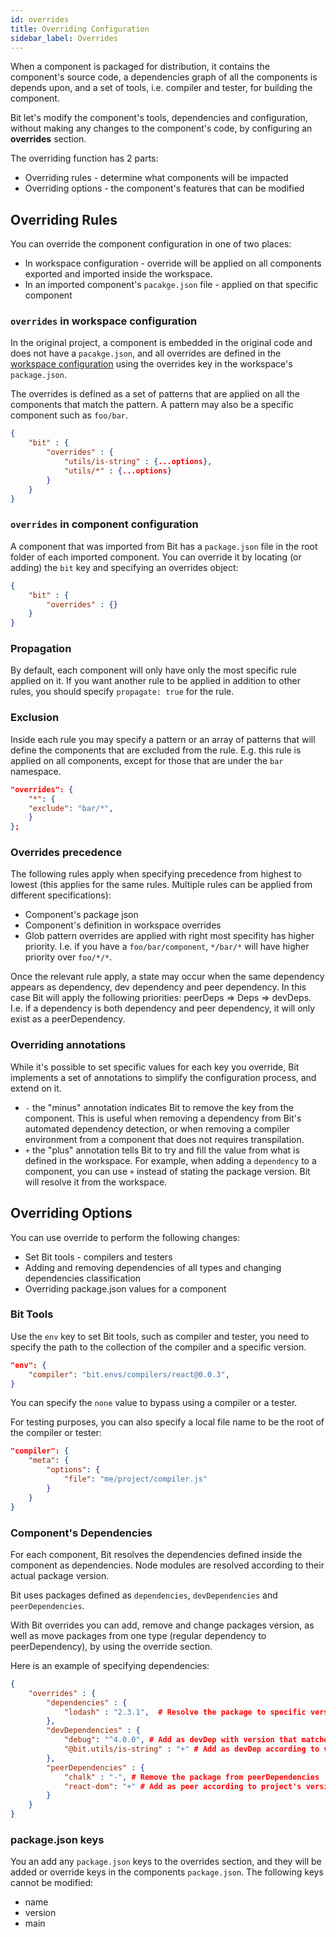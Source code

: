 ```yaml
---
id: overrides
title: Overriding Configuration
sidebar_label: Overrides
---
```


When a component is packaged for distribution, it contains the component's source code, a dependencies graph of all the components is depends upon, and a set of tools, i.e. compiler and tester, for building the component.  

Bit let's modify the component's tools, dependencies and configuration, without making any changes to the component's code, by configuring an **overrides** section.  

The overriding function has 2 parts:  

- Overriding rules - determine what components will be impacted
- Overriding options - the component's features that can be modified

## Overriding Rules

You can override the component configuration in one of two places:  

- In workspace configuration - override will be applied on all components exported and imported inside the workspace.  
- In an imported component's `pacakge.json` file - applied on that specific component

### `overrides` in workspace configuration

In the original project, a component is embedded in the original code and does not have a `pacakge.json`, and all overrides are defined in the [workspace configuration](/docs/conf-bit-json#overrides) using the overrides key in the workspace's `package.json`.  

The overrides is defined as a set of patterns that are applied on all the components that match the pattern. A pattern may also be a specific component such as `foo/bar`.  

```json
{
    "bit" : {
        "overrides" : {
            "utils/is-string" : {...options},
            "utils/*" : {...options}
        }
    }
}
```

### `overrides` in component configuration

A component that was imported from Bit has a `package.json` file in the root folder of each imported component. You can override it by locating (or adding) the `bit` key and specifying an overrides object:  

```json
{
    "bit" : {
        "overrides" : {}
    }
}
```

### Propagation

By default, each component will only have only the most specific rule applied on it. If you want another rule to be applied in addition to other rules, you should specify `propagate: true` for the rule.  

### Exclusion

Inside each rule you may specify a pattern or an array of patterns that will define the components that are excluded from the rule.  E.g. this rule is applied on all components, except for those that are under the `bar` namespace.  

```json
"overrides": {
    "*": {
    "exclude": "bar/*",
    }
};
```

### Overrides precedence

The following rules apply when specifying precedence from highest to lowest (this applies for the same rules. Multiple rules can be applied from different specifications):  

- Component's package json  
- Component's definition in workspace overrides
- Glob pattern overrides are applied with right most specifity has higher priority. I.e. if you have a `foo/bar/component`, `*/bar/*` will have higher priority over `foo/*/*`. 

Once the relevant rule apply, a state may occur when the same dependency appears as dependency, dev dependency and peer dependency. In this case Bit will apply the following priorities: peerDeps => Deps => devDeps. I.e. if a dependency is both dependency and peer dependency, it will only exist as a peerDependency.  

### Overriding annotations

While it's possible to set specific values for each key you override, Bit implements a set of annotations to simplify the configuration process, and extend on it.

- `-` the "minus" annotation indicates Bit to remove the key from the component. This is useful when removing a dependency from Bit's automated dependency detection, or when removing a compiler environment from a component that does not requires transpilation.
- `+` the "plus" annotation tells Bit to try and fill the value from what is defined in the workspace. For example, when adding a `dependency` to a component, you can use `+` instead of stating the package version. Bit will resolve it from the workspace.

## Overriding Options

You can use override to perform the following changes:

- Set Bit tools - compilers and testers
- Adding and removing dependencies of all types and changing dependencies classification
- Overriding package.json values for a component

### Bit Tools

Use the `env` key to set Bit tools, such as compiler and tester, you need to specify the path to the collection of the compiler and a specific version.  

```json
"env": {
    "compiler": "bit.envs/compilers/react@0.0.3",
}
```

You can specify the `none` value to bypass using a compiler or a tester.  

For testing purposes, you can also specify a local file name to be the root of the compiler or tester:  

```json
"compiler": {
    "meta": {
        "options": {
            "file": "me/project/compiler.js"
        }
    }
}
```

### Component's Dependencies

For each component, Bit resolves the dependencies defined inside the component as dependencies. Node modules are resolved according to their actual package version.  

Bit uses packages defined as `dependencies`, `devDependencies` and `peerDependencies`. 

With Bit overrides you can add, remove and change packages version, as well as move packages from one type (regular dependency to peerDependency), by using the override section. 

Here is an example of specifying dependencies: 

```json
{
    "overrides" : {
        "dependencies" : {
            "lodash" : "2.3.1",  # Resolve the package to specific version
        },
        "devDependencies" : {
            "debug": "^4.0.0", # Add as devDep with version that matches
            "@bit.utils/is-string" : "+" # Add as devDep according to version in package.json or latest
        },
        "peerDependencies" : {
            "chalk" : "-", # Remove the package from peerDependencies
            "react-dom": "+" # Add as peer according to project's version or latest if not exist
        }
    }
}
```

### package.json keys

You an add any `package.json` keys to the overrides section, and they will be added or override keys in the components `package.json`. The following keys cannot be modified:

- name
- version
- main
